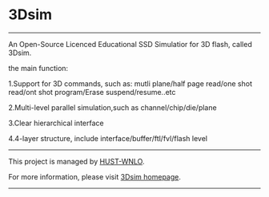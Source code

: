 # 3Dsim
---------------------------------------------------------------------------------------------------------------------------------------
An Open-Source Licenced Educational SSD Simulatior for 3D flash, called 3Dsim.

the main function:

1.Support for 3D commands, such as: mutli plane/half page read/one shot read/ont shot program/Erase suspend/resume..etc

2.Multi-level parallel simulation,such as channel/chip/die/plane

3.Clear hierarchical interface

4.4-layer structure, include interface/buffer/ftl/fvl/flash level

-------------------------------------------------------------------------------------------------------------------------------------

This project is managed by [HUST-WNLO](http://www.wnlo.cn/).

For more information, please visit [3Dsim homepage](https://github.com/zuoerfeng/3Dsim/wiki).

-------------------------------------------------------------------------------------------------------------------------------------
